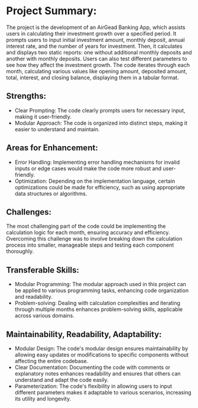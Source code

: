 # Project Summary:
The project is the development of an AirGead Banking App, which assists users in calculating their investment growth over a specified period. It prompts users to input initial investment amount, monthly deposit, annual interest rate, and the number of years for investment. Then, it calculates and displays two static reports: one without additional monthly deposits and another with monthly deposits. Users can also test different parameters to see how they affect the investment growth. The code iterates through each month, calculating various values like opening amount, deposited amount, total, interest, and closing balance, displaying them in a tabular format.

## Strengths:
- Clear Prompting: The code clearly prompts users for necessary input, making it user-friendly.
- Modular Approach: The code is organized into distinct steps, making it easier to understand and maintain.

## Areas for Enhancement:
- Error Handling: Implementing error handling mechanisms for invalid inputs or edge cases would make the code more robust and user-friendly.
- Optimization: Depending on the implementation language, certain optimizations could be made for efficiency, such as using appropriate data structures or algorithms.

## Challenges:
The most challenging part of the code could be implementing the calculation logic for each month, ensuring accuracy and efficiency. Overcoming this challenge was to involve breaking down the calculation process into smaller, manageable steps and testing each component thoroughly.

## Transferable Skills:
- Modular Programming: The modular approach used in this project can be applied to various programming tasks, enhancing code organization and readability.
- Problem-solving: Dealing with calculation complexities and iterating through multiple months enhances problem-solving skills, applicable across various domains.

## Maintainability, Readability, Adaptability:
- Modular Design: The code's modular design ensures maintainability by allowing easy updates or modifications to specific components without affecting the entire codebase.
- Clear Documentation: Documenting the code with comments or explanatory notes enhances readability and ensures that others can understand and adapt the code easily.
- Parameterization: The code's flexibility in allowing users to input different parameters makes it adaptable to various scenarios, increasing its utility and longevity.
